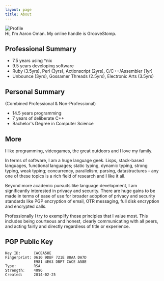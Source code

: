 ```yaml
---
layout: page
title: About
---
```


<img src="{{ site.profile.icon.aaron }}" alt="Profile" class="horizontally-centered" />

<div class="message horizontally-centered">
  Hi, I'm Aaron Oman.  My online handle is GrooveStomp.
</div>

## Professional Summary
- 7.5 years using *nix
- 9.5 years developing software
- Ruby (3.5yrs), Perl (3yrs), Actionscript (2yrs), C/C++/Assembler (1yr)
- Unbounce (3yrs), Gossamer Threads (2.5yrs), Electronic Arts (3.5yrs)

## Personal Summary
(Combined Professional & Non-Professional)

- 14.5 years programming
- 7 years of deliberate C++
- Bachelor's Degree in Computer Science

## More
I like programming, videogames, the great outdoors and I love my family.

In terms of software, I am a huge language geek.  Lisps, stack-based languages,
functional languages; static typing, dynamic typing, strong typing, weak typing;
concurrency, parallelism; parsing, datastructures - any one of these topics
is a rich field of research and I like it all.

Beyond more academic pursuits like language development, I am significantly interested
in privacy and security.  There are huge gains to be made in terms of ease of use
for broader adoption of privacy and security standards like PGP encryption of email,
OTR messaging, full disk encryption and encrypted calls.

Professionally I try to exemplify those principles that I value most.  This includes
being courteous and honest, clearly communicating with all peers, and acting fairly and directly
regardless of title or experience.

## PGP Public Key
```
Key ID:      CACEA58E
Fingerprint: 0610 9DBF 721E 88AA DA7D
             E981 4E63 DBF7 CACE A58E
Type:        RSA
Strength:    4096
Created:     2014-02-25
```
